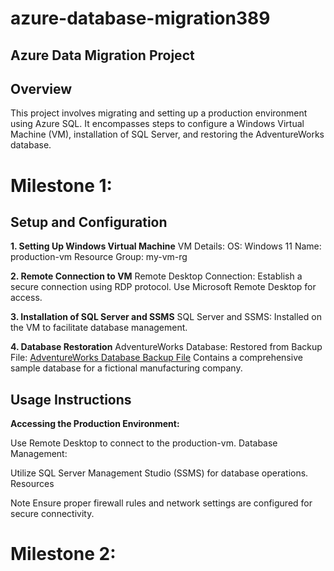 # azure-database-migration389

## Azure Data Migration Project

## Overview

This project involves migrating and setting up a production environment using Azure SQL. It encompasses steps to configure a Windows Virtual Machine (VM), installation of SQL Server, and restoring the AdventureWorks database.

# Milestone 1:

## Setup and Configuration

**1. Setting Up Windows Virtual Machine**
VM Details:
OS: Windows 11
Name: production-vm
Resource Group: my-vm-rg

**2. Remote Connection to VM**
Remote Desktop Connection:
Establish a secure connection using RDP protocol.
Use Microsoft Remote Desktop for access.

**3. Installation of SQL Server and SSMS**
SQL Server and SSMS:
Installed on the VM to facilitate database management.

**4. Database Restoration**
AdventureWorks Database:
Restored from Backup File:
[AdventureWorks Database Backup File](https://aicore-portal-public-prod-307050600709.s3.eu-west-1.amazonaws.com/project-files/93dd5a0c-212d-48eb-ad51-df521a9b4e9c/AdventureWorks2022.bak)
Contains a comprehensive sample database for a fictional manufacturing company.

## Usage Instructions

**Accessing the Production Environment:**

Use Remote Desktop to connect to the production-vm.
Database Management:

Utilize SQL Server Management Studio (SSMS) for database operations.
Resources

Note
Ensure proper firewall rules and network settings are configured for secure connectivity.

# Milestone 2:
